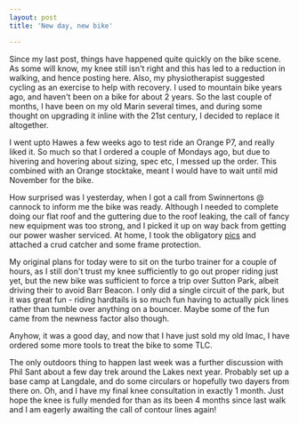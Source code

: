 ```yaml
---
layout: post
title: 'New day, new bike'

---
```


Since my last post, things have happened quite quickly on the bike scene. As some will know, my knee still isn't right and this has led to a reduction in walking, and hence posting here. Also, my physiotherapist suggested cycling as an exercise to help with recovery. I used to mountain bike years ago, and haven't been on a bike for about 2 years. So the last couple of months, I have been on my old Marin several times, and during some thought on upgrading it inline with the 21st century, I  decided to replace it altogether.

I went upto Hawes a few weeks ago to test ride an Orange P7, and really liked it. So much so that I ordered a couple of Mondays ago, but due to hivering and hovering about sizing, spec etc, I messed up the order. This combined with an Orange stocktake, meant I would have to wait until  mid November for the bike.

How surprised was I yesterday, when I got a call from Swinnertons @ cannock to inform me the bike was ready. Although I needed to complete doing our flat roof and the guttering due to the roof leaking, the call of fancy new equipment was too strong, and I picked it up on way back from getting our power washer serviced. At home, I  took the obligatory <a href="http://www.flickr.com/photos/goatifiedcreature/sets/72157602884577867">pics</a> and attached a crud catcher and some
frame protection.

My original plans for today were to sit on the turbo trainer for a couple of hours, as I still don't trust my knee sufficiently to go out proper riding just yet, but the new bike was sufficient to force a trip over Sutton Park, albeit driving their to avoid Barr Beacon. I only did a single circuit of the park, but it was great fun - riding hardtails is so much fun having to actually pick lines rather than tumble over anything on a bouncer. Maybe some of the fun came from the newness factor also though.

Anyhow, it was a good day, and now that I have just sold my old Imac, I have ordered some more tools to treat the bike to some TLC.

The only outdoors thing to happen last week was a further discussion with Phil Sant about a few day trek around the Lakes next year. Probably set up a base camp  at Langdale, and do some circulars or hopefully two dayers from there on. Oh, and I have my final knee consultation in exactly 1 month. Just hope the knee is fully mended for than as its been 4 months since last walk and I am eagerly awaiting the call of contour lines again!
